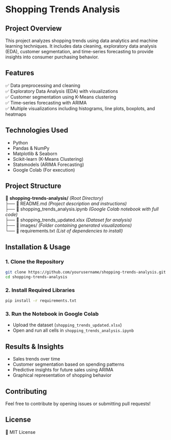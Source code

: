 # **Shopping Trends Analysis**

## **Project Overview**
This project analyzes shopping trends using data analytics and machine learning techniques. It includes data cleaning, exploratory data analysis (EDA), customer segmentation, and time-series forecasting to provide insights into consumer purchasing behavior.

## **Features**
✅ Data preprocessing and cleaning  
✅ Exploratory Data Analysis (EDA) with visualizations  
✅ Customer segmentation using K-Means clustering  
✅ Time-series forecasting with ARIMA  
✅ Multiple visualizations including histograms, line plots, boxplots, and heatmaps  

## **Technologies Used**
- Python  
- Pandas & NumPy  
- Matplotlib & Seaborn  
- Scikit-learn (K-Means Clustering)  
- Statsmodels (ARIMA Forecasting)  
- Google Colab (For execution)  

## **Project Structure**
📂 **shopping-trends-analysis/** *(Root Directory)*  
├── 📄 README.md *(Project description and instructions)*  
├── 📄 shopping_trends_analysis.ipynb *(Google Colab notebook with full code)*  
├── 📄 shopping_trends_updated.xlsx *(Dataset for analysis)*  
├── 📂 images/ *(Folder containing generated visualizations)*  
└── 📄 requirements.txt *(List of dependencies to install)*  

## **Installation & Usage**
### **1. Clone the Repository**
```bash
git clone https://github.com/yourusername/shopping-trends-analysis.git  
cd shopping-trends-analysis  
```
### **2. Install Required Libraries**
```bash
pip install -r requirements.txt  
```
### **3. Run the Notebook in Google Colab**
- Upload the dataset (`shopping_trends_updated.xlsx`)  
- Open and run all cells in `shopping_trends_analysis.ipynb`  

## **Results & Insights**
- Sales trends over time  
- Customer segmentation based on spending patterns  
- Predictive insights for future sales using ARIMA  
- Graphical representation of shopping behavior  

## **Contributing**
Feel free to contribute by opening issues or submitting pull requests!  

## **License**
📜 MIT License  

